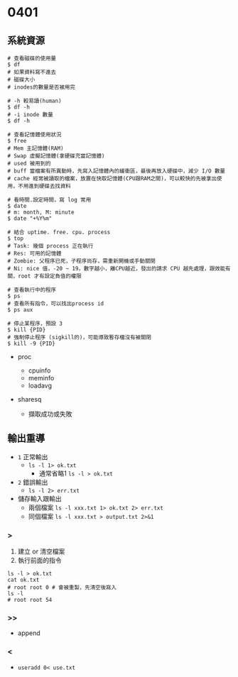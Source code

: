# 0401

## 系統資源
```shell
# 查看磁碟的使用量
$ df
# 如果資料寫不進去
# 磁碟大小
# inodes的數量是否被用完

# -h 較易讀(human)
$ df -h
# -i inode 數量
$ df -h

# 查看記憶體使用狀況
$ free
# Mem 主記憶體(RAM)
# Swap 虛擬記憶體(拿硬碟充當記憶體)
# used 被用到的
# buff 當檔案有所異動時，先寫入記憶體內的緩衝區，最後再放入硬碟中，減少 I/O 數量
# cache 經常被讀取的檔案，放置在快取記憶體(CPU跟RAM之間)，可以較快的先被拿出使用，不用進到硬碟去找資料

# 看時間.設定時間，寫 log 常用
$ date
# m: month, M: minute
$ date "+%Y%m"

# 結合 uptime. free. cpu. process
$ top
# Task: 幾個 process 正在執行
# Res: 可用的記憶體
# Zombie: 父程序已死，子程序尚存，需重新開機或手動關閉
# Ni: nice 值，-20 ~ 19，數字越小，離CPU越近，發出的請求 CPU 越先處理，跟效能有關，root 才有設定負值的權限

# 查看執行中的程序
$ ps
# 查看所有指令，可以找出process id
$ ps aux

# 停止某程序，預設 3
$ kill {PID}
# 強制停止程序 (sigkill的)，可能導致暫存檔沒有被關閉
$ kill -9 {PID}
```

- proc
    - cpuinfo
    - meminfo
    - loadavg

- sharesq
    - 擷取成功或失敗


## 輸出重導

- `1` 正常輸出
    - `ls -l 1> ok.txt`
        - 通常省略1 `ls -l > ok.txt`
- `2` 錯誤輸出
    - `ls -l 2> err.txt`
- 儲存輸入跟輸出
    - 兩個檔案 `ls -l xxx.txt 1> ok.txt 2> err.txt`
    - 同個檔案 `ls -l xxx.txt > output.txt 2>&1`

### > 
1. 建立 or 清空檔案
2. 執行前面的指令
```vim
ls -l > ok.txt
cat ok.txt
# root root 0 # 會被重製，先清空後寫入
ls -l
# root root 54
```

### >>
- append

### <
- `useradd 0< use.txt`
